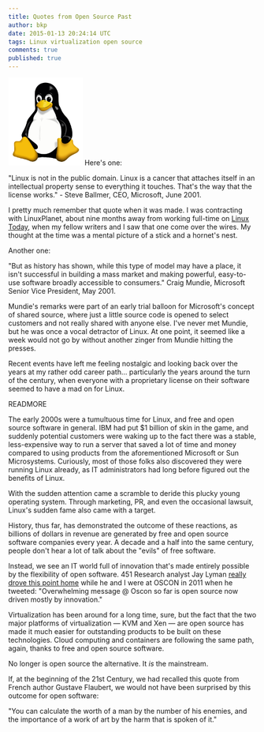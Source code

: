 ```yaml
---
title: Quotes from Open Source Past
author: bkp
date: 2015-01-13 20:24:14 UTC
tags: Linux virtualization open source
comments: true
published: true
---
```


![](/images/blog/Tux_sm.png) Here's one:

"Linux is not in the public domain. Linux is a cancer that attaches itself in an intellectual property sense to everything it touches. That's the way that the license works." - Steve Ballmer, CEO, Microsoft, June 2001.

I pretty much remember that quote when it was made. I was contracting with LinuxPlanet, about nine months away from working full-time on [Linux Today](http://www.linuxtoday.com/), when my fellow writers and I saw that one come over the wires. My thought at the time was a mental picture of a stick and a hornet's nest.

Another one: 

"But as history has shown, while this type of model may have a place, it isn't successful in building a mass market and making powerful, easy-to-use software broadly accessible to consumers." Craig Mundie, Microsoft Senior Vice President, May 2001.

Mundie's remarks were part of an early trial balloon for Microsoft's concept of shared source, where just a little source code is opened to select customers and not really shared with anyone else. I've never met Mundie, but he was once a vocal detractor of Linux. At one point, it seemed like a week would not go by without another zinger from Mundie hitting the presses.

Recent events have left me feeling nostalgic and looking back over the years at my rather odd career path... particularly the years around the turn of the century, when everyone with a proprietary license on their software seemed to have a mad on for Linux. 

READMORE

The early 2000s were a tumultuous time for Linux, and free and open source software in general. IBM had put $1 billion of skin in the game, and suddenly potential customers were waking up to the fact there was a stable, less-expensive way to run a server that saved a lot of time and money compared to using products from the aforementioned Microsoft or Sun Microsystems. Curiously, most of those folks also discovered they were running Linux already, as IT administrators had long before figured out the benefits of Linux.

With the sudden attention came a scramble to deride this plucky young operating system. Through marketing, PR, and even the occasional lawsuit, Linux's sudden fame also came with a target.

History, thus far, has demonstrated the outcome of these reactions, as billions of dollars in revenue are generated by free and open source software companies every year. A decade and a half into the same century, people don't hear a lot of talk about the "evils" of free software. 

Instead, we see an IT world full of innovation that's made entirely possible by the flexibility of open software. 451 Research analyst Jay Lyman [really drove this point home](http://twitter.com/#!/ripcitylyman/status/96260257868824578) while he and I were at OSCON in 2011 when he tweeted: "Overwhelming message @ Oscon so far is open source now driven mostly by innovation."

Virtualization has been around for a long time, sure, but the fact that the two major platforms of virtualization &mdash;
 KVM and Xen &mdash;
 are open source has made it much easier for outstanding products to be built on these technologies. Cloud computing and containers are following the same path, again, thanks to free and open source software. 

No longer is open source the alternative. It *is* the mainstream.

If, at the beginning of the 21st Century, we had recalled this quote from French author Gustave Flaubert, we would not have been surprised by this outcome for open software:

"You can calculate the worth of a man by the number of his enemies, and the importance of a work of art by the harm that is spoken of it."